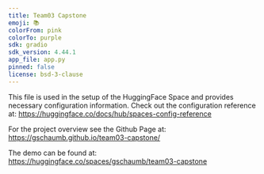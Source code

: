 ```yaml
---
title: Team03 Capstone
emoji: 📚
colorFrom: pink
colorTo: purple
sdk: gradio
sdk_version: 4.44.1
app_file: app.py
pinned: false
license: bsd-3-clause
---
```

This file is used in the setup of the HuggingFace Space and provides necessary configuration information.
Check out the configuration reference at: https://huggingface.co/docs/hub/spaces-config-reference

For the project overview see the Github Page at: https://gschaumb.github.io/team03-capstone/

The demo can be found at: https://huggingface.co/spaces/gschaumb/team03-capstone
